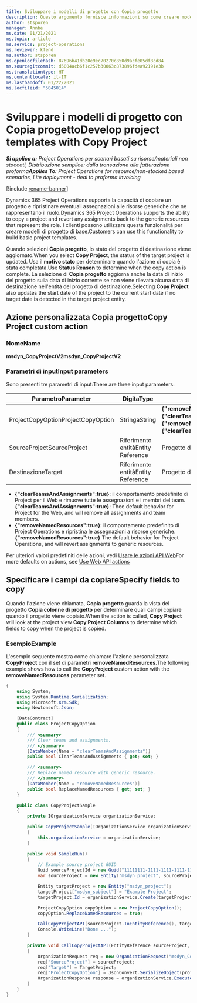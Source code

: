```yaml
---
title: Sviluppare i modelli di progetto con Copia progetto
description: Questo argomento fornisce informazioni su come creare modelli di progetto utilizzando l'azione personalizzata Copia progetto.
author: stsporen
manager: Annbe
ms.date: 01/21/2021
ms.topic: article
ms.service: project-operations
ms.reviewer: kfend
ms.author: stsporen
ms.openlocfilehash: 87696b41db20e9ec70270c850d9acfe05df8cd84
ms.sourcegitcommit: d5004acb6f1c257b30063c873896fdea92191e3b
ms.translationtype: HT
ms.contentlocale: it-IT
ms.lasthandoff: 01/22/2021
ms.locfileid: "5045014"
---
```

# <a name="develop-project-templates-with-copy-project"></a><span data-ttu-id="1d4c9-103">Sviluppare i modelli di progetto con Copia progetto</span><span class="sxs-lookup"><span data-stu-id="1d4c9-103">Develop project templates with Copy Project</span></span>

<span data-ttu-id="1d4c9-104">_**Si applica a:** Project Operations per scenari basati su risorse/materiali non stoccati, Distribuzione semplice: dalla transazione alla fatturazione proforma_</span><span class="sxs-lookup"><span data-stu-id="1d4c9-104">_**Applies To:** Project Operations for resource/non-stocked based scenarios, Lite deployment - deal to proforma invoicing_</span></span>

[!include [rename-banner](~/includes/cc-data-platform-banner.md)]

<span data-ttu-id="1d4c9-105">Dynamics 365 Project Operations supporta la capacità di copiare un progetto e ripristinare eventuali assegnazioni alle risorse generiche che ne rappresentano il ruolo.</span><span class="sxs-lookup"><span data-stu-id="1d4c9-105">Dynamics 365 Project Operations supports the ability to copy a project and revert any assignments back to the generic resources that represent the role.</span></span> <span data-ttu-id="1d4c9-106">I clienti possono utilizzare questa funzionalità per creare modelli di progetto di base.</span><span class="sxs-lookup"><span data-stu-id="1d4c9-106">Customers can use this functionality to build basic project templates.</span></span>

<span data-ttu-id="1d4c9-107">Quando selezioni **Copia progetto**, lo stato del progetto di destinazione viene aggiornato.</span><span class="sxs-lookup"><span data-stu-id="1d4c9-107">When you select **Copy Project**, the status of the target project is updated.</span></span> <span data-ttu-id="1d4c9-108">Usa il **motivo stato** per determinare quando l'azione di copia è stata completata.</span><span class="sxs-lookup"><span data-stu-id="1d4c9-108">Use **Status Reason** to determine when the copy action is complete.</span></span> <span data-ttu-id="1d4c9-109">La selezione di **Copia progetto** aggiorna anche la data di inizio del progetto sulla data di inizio corrente se non viene rilevata alcuna data di destinazione nell'entità del progetto di destinazione.</span><span class="sxs-lookup"><span data-stu-id="1d4c9-109">Selecting **Copy Project** also updates the start date of the project to the current start date if no target date is detected in the target project entity.</span></span>

## <a name="copy-project-custom-action"></a><span data-ttu-id="1d4c9-110">Azione personalizzata Copia progetto</span><span class="sxs-lookup"><span data-stu-id="1d4c9-110">Copy Project custom action</span></span> 

### <a name="name"></a><span data-ttu-id="1d4c9-111">Nome</span><span class="sxs-lookup"><span data-stu-id="1d4c9-111">Name</span></span> 

<span data-ttu-id="1d4c9-112">**msdyn_CopyProjectV2**</span><span class="sxs-lookup"><span data-stu-id="1d4c9-112">**msdyn_CopyProjectV2**</span></span>

### <a name="input-parameters"></a><span data-ttu-id="1d4c9-113">Parametri di input</span><span class="sxs-lookup"><span data-stu-id="1d4c9-113">Input parameters</span></span>
<span data-ttu-id="1d4c9-114">Sono presenti tre parametri di input:</span><span class="sxs-lookup"><span data-stu-id="1d4c9-114">There are three input parameters:</span></span>

| <span data-ttu-id="1d4c9-115">Parametro</span><span class="sxs-lookup"><span data-stu-id="1d4c9-115">Parameter</span></span>          | <span data-ttu-id="1d4c9-116">Digita</span><span class="sxs-lookup"><span data-stu-id="1d4c9-116">Type</span></span>   | <span data-ttu-id="1d4c9-117">Valori</span><span class="sxs-lookup"><span data-stu-id="1d4c9-117">Values</span></span>                                                   | 
|--------------------|--------|----------------------------------------------------------|
| <span data-ttu-id="1d4c9-118">ProjectCopyOption</span><span class="sxs-lookup"><span data-stu-id="1d4c9-118">ProjectCopyOption</span></span>  | <span data-ttu-id="1d4c9-119">Stringa</span><span class="sxs-lookup"><span data-stu-id="1d4c9-119">String</span></span> | <span data-ttu-id="1d4c9-120">**{"removeNamedResources":true}** o **{"clearTeamsAndAssignments":true}**</span><span class="sxs-lookup"><span data-stu-id="1d4c9-120">**{"removeNamedResources":true}** or **{"clearTeamsAndAssignments":true}**</span></span> |
| <span data-ttu-id="1d4c9-121">SourceProject</span><span class="sxs-lookup"><span data-stu-id="1d4c9-121">SourceProject</span></span>      | <span data-ttu-id="1d4c9-122">Riferimento entità</span><span class="sxs-lookup"><span data-stu-id="1d4c9-122">Entity Reference</span></span> | <span data-ttu-id="1d4c9-123">Progetto di origine</span><span class="sxs-lookup"><span data-stu-id="1d4c9-123">Source Project</span></span> |
| <span data-ttu-id="1d4c9-124">Destinazione</span><span class="sxs-lookup"><span data-stu-id="1d4c9-124">Target</span></span>             | <span data-ttu-id="1d4c9-125">Riferimento entità</span><span class="sxs-lookup"><span data-stu-id="1d4c9-125">Entity Reference</span></span> | <span data-ttu-id="1d4c9-126">Progetto di destinazione</span><span class="sxs-lookup"><span data-stu-id="1d4c9-126">Target Project</span></span> |


- <span data-ttu-id="1d4c9-127">**{"clearTeamsAndAssignments":true}**: il comportamento predefinito di Project per il Web e rimuove tutte le assegnazioni e i membri del team.</span><span class="sxs-lookup"><span data-stu-id="1d4c9-127">**{"clearTeamsAndAssignments":true}**: Thee default behavior for Project for the Web, and will remove all assignments and team members.</span></span>
- <span data-ttu-id="1d4c9-128">**{"removeNamedResources":true}**: il comportamento predefinito di Project Operations e ripristina le assegnazioni a risorse generiche.</span><span class="sxs-lookup"><span data-stu-id="1d4c9-128">**{"removeNamedResources":true}** The default behavior for Project Operations, and will revert assignments to generic resources.</span></span>

<span data-ttu-id="1d4c9-129">Per ulteriori valori predefiniti delle azioni, vedi [Usare le azioni API Web](https://docs.microsoft.com/powerapps/developer/common-data-service/webapi/use-web-api-actions)</span><span class="sxs-lookup"><span data-stu-id="1d4c9-129">For more defaults on actions, see [Use Web API actions](https://docs.microsoft.com/powerapps/developer/common-data-service/webapi/use-web-api-actions)</span></span>

## <a name="specify-fields-to-copy"></a><span data-ttu-id="1d4c9-130">Specificare i campi da copiare</span><span class="sxs-lookup"><span data-stu-id="1d4c9-130">Specify fields to copy</span></span> 
<span data-ttu-id="1d4c9-131">Quando l'azione viene chiamata, **Copia progetto** guarda la vista del progetto **Copia colonne di progetto** per determinare quali campi copiare quando il progetto viene copiato.</span><span class="sxs-lookup"><span data-stu-id="1d4c9-131">When the action is called, **Copy Project** will look at the project view **Copy Project Columns** to determine which fields to copy when the project is copied.</span></span>


### <a name="example"></a><span data-ttu-id="1d4c9-132">Esempio</span><span class="sxs-lookup"><span data-stu-id="1d4c9-132">Example</span></span>
<span data-ttu-id="1d4c9-133">L'esempio seguente mostra come chiamare l'azione personalizzata **CopyProject** con il set di parametri **removeNamedResources**.</span><span class="sxs-lookup"><span data-stu-id="1d4c9-133">The following example shows how to call the **CopyProject** custom action with the **removeNamedResources** parameter set.</span></span>
```C#
{
    using System;
    using System.Runtime.Serialization;
    using Microsoft.Xrm.Sdk;
    using Newtonsoft.Json;

    [DataContract]
    public class ProjectCopyOption
    {
        /// <summary>
        /// Clear teams and assignments.
        /// </summary>
        [DataMember(Name = "clearTeamsAndAssignments")]
        public bool ClearTeamsAndAssignments { get; set; }

        /// <summary>
        /// Replace named resource with generic resource.
        /// </summary>
        [DataMember(Name = "removeNamedResources")]
        public bool ReplaceNamedResources { get; set; }
    }

    public class CopyProjectSample
    {
        private IOrganizationService organizationService;

        public CopyProjectSample(IOrganizationService organizationService)
        {
            this.organizationService = organizationService;
        }

        public void SampleRun()
        {
            // Example source project GUID
            Guid sourceProjectId = new Guid("11111111-1111-1111-1111-111111111111");
            var sourceProject = new Entity("msdyn_project", sourceProjectId);

            Entity targetProject = new Entity("msdyn_project");
            targetProject["msdyn_subject"] = "Example Project";
            targetProject.Id = organizationService.Create(targetProject);

            ProjectCopyOption copyOption = new ProjectCopyOption();
            copyOption.ReplaceNamedResources = true;

            CallCopyProjectAPI(sourceProject.ToEntityReference(), targetProject.ToEntityReference(), copyOption);
            Console.WriteLine("Done ...");
        }

        private void CallCopyProjectAPI(EntityReference sourceProject, EntityReference TargetProject, ProjectCopyOption projectCopyOption)
        {
            OrganizationRequest req = new OrganizationRequest("msdyn_CopyProjectV2");
            req["SourceProject"] = sourceProject;
            req["Target"] = TargetProject;
            req["ProjectCopyOption"] = JsonConvert.SerializeObject(projectCopyOption);
            OrganizationResponse response = organizationService.Execute(req);
        }
    }
}
```

